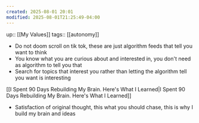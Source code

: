 ```yaml
---
created: 2025-08-01 20:01
modified: 2025-08-01T21:25:49-04:00
---
```

up:: [[My Values]]
tags:: [[autonomy]]
<!--
Define the behaviors that align with this value. These actions will guide you back, when you fall off track. Be sure to include the “why” behind each. -->

- Do not doom scroll on tik tok, these are just algorithm feeds that tell you want to think
- You know what you are curious about and interested in, you don't need as algorithm to tell you that
- Search for topics that interest you rather than letting the algorithm tell you want is interesting

[[I Spent 90 Days Rebuilding My Brain. Here's What I Learned|I Spent 90 Days Rebuilding My Brain. Here's What I Learned]]
- Satisfaction of original thought, this what you should chase, this is why I build my brain and ideas